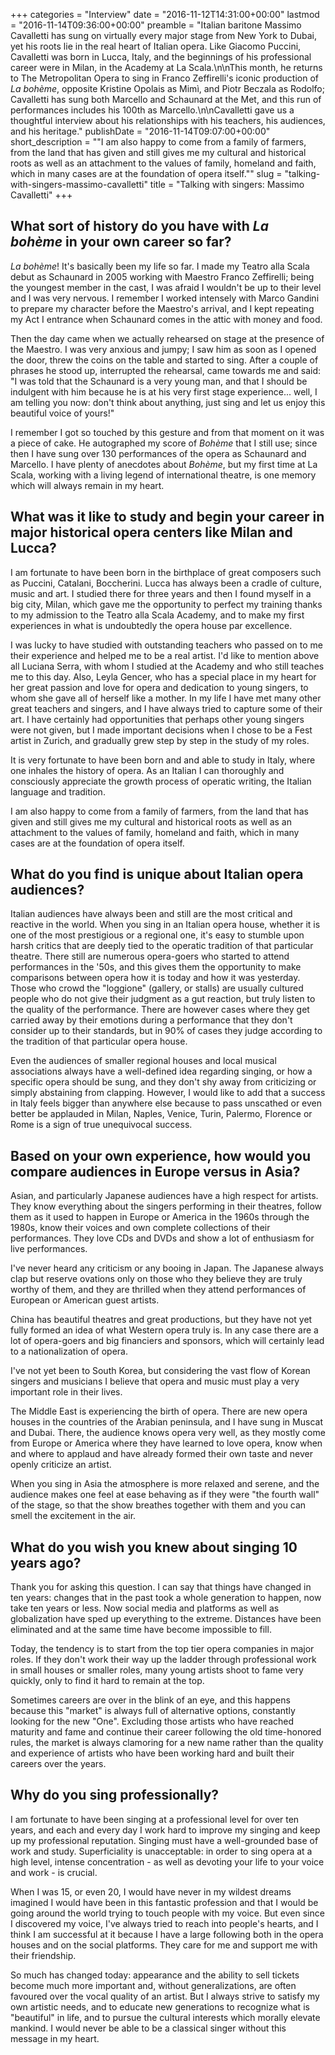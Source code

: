 +++
categories = "Interview"
date = "2016-11-12T14:31:00+00:00"
lastmod = "2016-11-14T09:36:00+00:00"
preamble = "Italian baritone Massimo Cavalletti has sung on virtually every major stage from New York to Dubai, yet his roots lie in the real heart of Italian opera. Like Giacomo Puccini, Cavalletti was born in Lucca, Italy, and the beginnings of his professional career were in Milan, in the Academy at La Scala.\n\nThis month, he returns to The Metropolitan Opera to sing in Franco Zeffirelli's iconic production of *La bohème*, opposite Kristine Opolais as Mimì, and Piotr Beczala as Rodolfo; Cavalletti has sung both Marcello and Schaunard at the Met, and this run of performances includes his 100th as Marcello.\n\nCavalletti gave us a thoughtful interview about his relationships with his teachers, his audiences, and his heritage."
publishDate = "2016-11-14T09:07:00+00:00"
short_description = "\"I am also happy to come from a family of farmers, from the land that has given and still gives me my cultural and historical roots as well as an attachment to the values of family, homeland and faith, which in many cases are at the foundation of opera itself.\""
slug = "talking-with-singers-massimo-cavalletti"
title = "Talking with singers: Massimo Cavalletti"
+++

## What sort of history do you have with *La bohème* in your own career so far?

*La bohème*! It's basically been my life so far. I made my Teatro alla Scala debut as Schaunard in 2005 working with Maestro Franco Zeffirelli; being the youngest member in the cast, I was afraid I wouldn't be up to their level and I was very nervous. I remember I worked intensely with Marco Gandini to prepare my character before the Maestro's arrival, and I kept repeating my Act I entrance when Schaunard comes in the attic with money and food. 

Then the day came when we actually rehearsed on stage at the presence of the Maestro. I was very anxious and jumpy; I saw him as soon as I opened the door, threw the coins on the table and started to sing. After a couple of phrases he stood up, interrupted the rehearsal, came towards me and said: "I was told that the Schaunard is a very young man, and that I should be indulgent with him because he is at his very first stage experience... well, I am telling you now: don't think about anything, just sing and let us enjoy this beautiful voice of yours!"

I remember I got so touched by this gesture and from that moment on it was a piece of cake. He autographed my score of *Bohème* that I still use; since then I have sung over 130 performances of the opera as Schaunard and Marcello. I have plenty of anecdotes about *Bohème*, but my first time at La Scala, working with a living legend of international theatre, is one memory which will always remain in my heart.

## What was it like to study and begin your career in major historical opera centers like Milan and Lucca?

I am fortunate to have been born in the birthplace of great composers such as Puccini, Catalani, Boccherini. Lucca has always been a cradle of culture, music and art. I studied there for three years and then I found myself in a big city, Milan, which gave me the opportunity to perfect my training thanks to my admission to the Teatro alla Scala Academy, and to make my first experiences in what is undoubtedly the opera house par excellence. 

I was lucky to have studied with outstanding teachers who passed on to me their experience and helped me to be a real artist. I'd like to mention above all Luciana Serra, with whom I studied at the Academy and who still teaches me to this day. Also, Leyla Gencer, who has a special place in my heart for her great passion and love for opera and dedication to young singers, to whom she gave all of herself like a mother. In my life I have met many other great teachers and singers, and I have always tried to capture some of their art. I have certainly had opportunities that perhaps other young singers were not given, but I made important decisions when I chose to be a Fest artist in Zurich, and gradually grew step by step in the study of my roles.

It is very fortunate to have been born and and able to study in Italy, where one inhales the history of opera. As an Italian I can thoroughly and consciously appreciate the growth process of operatic writing, the Italian language and tradition. 

I am also happy to come from a family of farmers, from the land that has given and still gives me my cultural and historical roots as well as an attachment to the values of family, homeland and faith, which in many cases are at the foundation of opera itself.

## What do you find is unique about Italian opera audiences?

Italian audiences have always been and still are the most critical and reactive in the world. When you sing in an Italian opera house, whether it is one of the most prestigious or a regional one, it's easy to stumble upon harsh critics that are deeply tied to the operatic tradition of that particular theatre. There still are numerous opera-goers who started to attend performances in the '50s, and this gives them the opportunity to make comparisons between opera how it is today and how it was yesterday. Those who crowd the "loggione" (gallery, or stalls) are usually cultured people who do not give their judgment as a gut reaction, but truly listen to the quality of the performance. There are however cases where they get carried away by their emotions during a performance that they don't consider up to their standards, but in 90% of cases they judge according to the tradition of that particular opera house.

Even the audiences of smaller regional houses and local musical associations always have a well-defined idea regarding singing, or how a specific opera should be sung, and they don't shy away from criticizing or simply abstaining from clapping. However, I would like to add that a success in Italy feels bigger than anywhere else because to pass unscathed or even better  be applauded in Milan, Naples, Venice, Turin, Palermo, Florence or Rome is a sign of true unequivocal success.

## Based on your own experience, how would you compare audiences in Europe versus in Asia?

Asian, and particularly Japanese audiences have a high respect for artists. They know everything about the singers performing in their theatres, follow them as it used to happen in Europe or America in the 1960s through the 1980s, know their voices and own complete collections of their performances. They love CDs and DVDs and show a lot of enthusiasm for live performances. 

I've never heard any criticism or any booing in Japan. The Japanese always clap but reserve ovations only on those who they believe they are truly worthy of them, and they are thrilled when they attend performances of European or American guest artists. 

China has beautiful theatres and great productions, but they have not yet fully formed an idea of what Western opera truly is. In any case there are a lot of opera-goers and big financiers and sponsors, which will certainly lead to a nationalization of opera. 

I've not yet been to South Korea, but considering the vast flow of Korean singers and musicians I believe that opera and music must play a very important role in their lives. 

The Middle East is experiencing the birth of opera. There are new opera houses in the countries of the Arabian peninsula, and I have sung in Muscat and Dubai. There, the audience knows opera very well, as they mostly come from Europe or America where they have learned to love opera, know when and where to applaud and have already formed their own taste and never openly criticize an artist. 

When you sing in Asia the atmosphere is more relaxed and serene, and the audience makes one feel at ease behaving as if they were "the fourth wall" of the stage, so that the show breathes together with them and you can smell the excitement in the air.

## What do you wish you knew about singing 10 years ago?

Thank you for asking this question. I can say that things have changed in ten years: changes that in the past took a whole generation to happen, now take ten years or less. Now social media and platforms as well as globalization have sped up everything to the extreme. Distances have been eliminated and at the same time have become impossible to fill. 

Today, the tendency is to start from the top tier opera companies in major roles. If they don't work their way up the ladder through professional work in small houses or smaller roles, many young artists shoot to fame very quickly, only to find it hard to remain at the top.

Sometimes careers are over in the blink of an eye, and this happens because this "market" is always full of alternative options, constantly looking for the new "One". Excluding those artists who have reached maturity and fame and continue their career following the old time-honored rules, the market is always clamoring for a new name rather than the quality and experience of artists who have been working hard and built their careers over the years.

## Why do you sing professionally?

I am fortunate to have been singing at a professional level for over ten years, and each and every day I work hard to improve my singing and keep up my professional reputation. Singing must have a well-grounded base of work and study. Superficiality is unacceptable: in order to sing opera at a high level, intense concentration - as well as devoting your life to your voice and work - is crucial.

When I was 15, or even 20, I would have never in my wildest dreams imagined I would have been in this fantastic profession and that I would be going around the world trying to touch people with my voice. But even since I discovered my voice, I've always tried to reach into people's hearts, and I think I am successful at it because I have a large following both in the opera houses and on the social platforms. They care for me and support me with their friendship.

So much has changed today: appearance and the ability to sell tickets become much more important and, without generalizations, are often favoured over the vocal quality of an artist. But I always strive to satisfy my own artistic needs, and to educate new generations to recognize what is "beautiful" in life, and to pursue the cultural interests which morally elevate mankind. I would never be able to be a classical singer without this message in my heart.
